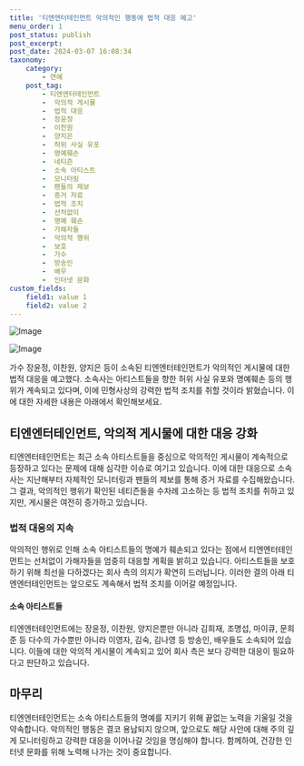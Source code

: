 ```yaml
---
title: '티엔엔터테인먼트 악의적인 행동에 법적 대응 예고'
menu_order: 1
post_status: publish
post_excerpt: 
post_date: 2024-03-07 16:08:34
taxonomy:
    category:
        - 연예
    post_tag:
        - 티엔엔터테인먼트
        -  악의적 게시물
        -  법적 대응
        -  장윤정
        -  이찬원
        -  양지은
        -  허위 사실 유포
        -  명예훼손
        -  네티즌
        -  소속 아티스트
        -  모니터링
        -  팬들의 제보
        -  증거 자료
        -  법적 조치
        -  선처없이
        -  명예 훼손
        -  가해자들
        -  악의적 행위
        -  보호
        -  가수
        -  방송인
        -  배우
        -  인터넷 문화
custom_fields:
    field1: value 1
    field2: value 2
---
```


![Image](https://ssl.pstatic.net/mimgnews/image/112/2024/03/04/202403041315429005198_20240304132151_01_20240304132301215.jpg?type=w540)

![Image](https://mimgnews.pstatic.net/image/112/2024/03/04/202403041315429005198_20240304132130_01_20240304132301220.jpg?type=w540)

가수 장윤정, 이찬원, 양지은 등이 소속된 티엔엔터테인먼트가 악의적인 게시물에 대한 법적 대응을 예고했다. 소속사는 아티스트들을 향한 허위 사실 유포와 명예훼손 등의 행위가 계속되고 있다며, 이에 민형사상의 강력한 법적 조치를 취할 것이라 밝혔습니다. 이에 대한 자세한 내용은 아래에서 확인해보세요.
## 티엔엔터테인먼트, 악의적 게시물에 대한 대응 강화
티엔엔터테인먼트는 최근 소속 아티스트들을 중심으로 악의적인 게시물이 계속적으로 등장하고 있다는 문제에 대해 심각한 이슈로 여기고 있습니다. 이에 대한 대응으로 소속사는 지난해부터 자체적인 모니터링과 팬들의 제보를 통해 증거 자료를 수집해왔습니다. 그 결과, 악의적인 행위가 확인된 네티즌들을 수차례 고소하는 등 법적 조치를 취하고 있지만, 게시물은 여전히 증가하고 있습니다.
### 법적 대응의 지속
악의적인 행위로 인해 소속 아티스트들의 명예가 훼손되고 있다는 점에서 티엔엔터테인먼트는 선처없이 가해자들을 엄중히 대응할 계획을 밝히고 있습니다. 아티스트들을 보호하기 위해 최선을 다하겠다는 회사 측의 의지가 확연히 드러납니다. 이러한 결의 아래 티엔엔터테인먼트는 앞으로도 계속해서 법적 조치를 이어갈 예정입니다.
#### 소속 아티스트들
티엔엔터테인먼트에는 장윤정, 이찬원, 양지은뿐만 아니라 김희재, 조명섭, 마이큐, 문희준 등 다수의 가수뿐만 아니라 이영자, 김숙, 김나영 등 방송인, 배우들도 소속되어 있습니다. 이들에 대한 악의적 게시물이 계속되고 있어 회사 측은 보다 강력한 대응이 필요하다고 판단하고 있습니다.
## 마무리
티엔엔터테인먼트는 소속 아티스트들의 명예를 지키기 위해 끝없는 노력을 기울일 것을 약속합니다. 악의적인 행동은 결코 용납되지 않으며, 앞으로도 해당 사안에 대해 주의 깊게 모니터링하고 강력한 대응을 이어나갈 것임을 명심해야 합니다. 함께하여, 건강한 인터넷 문화를 위해 노력해 나가는 것이 중요합니다.
